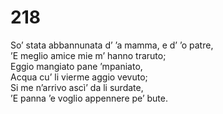 # 218
  
So’ stata abbannunata d’ ’a mamma, e d’ ’o patre,  
’E meglio amice mie m’ hanno traruto;  
Eggio mangiato pane ’mpaniato,  
Acqua cu’ li vierme aggio vevuto;  
Si me n’arrivo ascì’ da li surdate,  
’E panna ’e voglio appennere pe’ bute.
